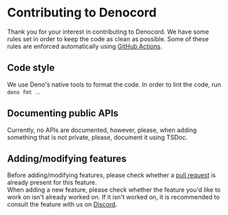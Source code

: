 # Contributing to Denocord
Thank you for your interest in contributing to Denocord. We have some rules set in order to keep the code as clean as possible. Some of these rules are enforced automatically using [GitHub Actions](https://github.com/features/actions). 

## Code style
We use Deno's native tools to format the code. In order to lint the code, run `deno fmt .`.

## Documenting public APIs
Currently, no APIs are documented, however, please, when adding something that is not private, please, document it using TSDoc.

## Adding/modifying features
Before adding/modifying features, please check whether a [pull request](https://github.com/Denocord/Denocord/pulls) is already present for this feature.  
When adding a new feature, please check whether the feature you'd like to work on isn't already worked on. If it isn't worked on, it is recommended to consult the feature with us on [Discord](https://discord.gg/gS757SV).

